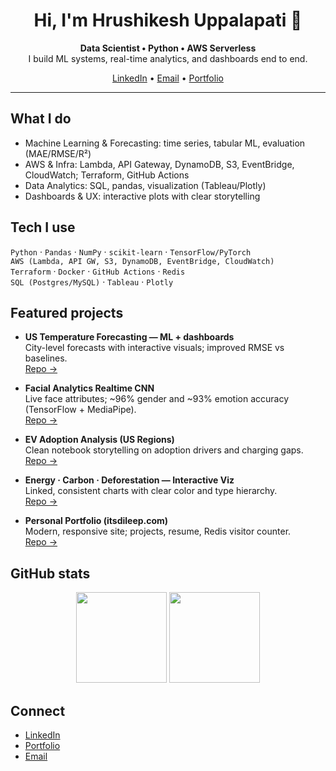 <h1 align="center">Hi, I'm Hrushikesh Uppalapati 👋</h1>
<p align="center">
  <b>Data Scientist • Python • AWS Serverless</b><br/>
  I build ML systems, real-time analytics, and dashboards end to end.
</p>

<p align="center">
  <a href="https://www.linkedin.com/in/hrushikeshuppalapati" target="_blank">LinkedIn</a> •
  <a href="mailto:hrushikeshu.14@gmail.com">Email</a> •
  <a href="https://hrushikeshuppalapati.github.io/Hrushikesh-Portfolio/#" target="_blank">Portfolio</a>
</p>

---

## What I do
- Machine Learning & Forecasting: time series, tabular ML, evaluation (MAE/RMSE/R²)
- AWS & Infra: Lambda, API Gateway, DynamoDB, S3, EventBridge, CloudWatch; Terraform, GitHub Actions
- Data Analytics: SQL, pandas, visualization (Tableau/Plotly)
- Dashboards & UX: interactive plots with clear storytelling

## Tech I use
`Python` · `Pandas` · `NumPy` · `scikit-learn` · `TensorFlow/PyTorch`  
`AWS (Lambda, API GW, S3, DynamoDB, EventBridge, CloudWatch)`  
`Terraform` · `Docker` · `GitHub Actions` · `Redis`  
`SQL (Postgres/MySQL)` · `Tableau` · `Plotly`

## Featured projects
- **US Temperature Forecasting — ML + dashboards**  
  City-level forecasts with interactive visuals; improved RMSE vs baselines.  
  [Repo →](https://github.com/hrushikeshuppalapati/Temperature-Forecasting-Using-TIme-Series-and-ML-Techniques)

- **Facial Analytics Realtime CNN**  
  Live face attributes; ~96% gender and ~93% emotion accuracy (TensorFlow + MediaPipe).  
  [Repo →](https://github.com/hrushikeshuppalapati/Facial-Feature-Detection-Using-CNN)

- **EV Adoption Analysis (US Regions)**  
  Clean notebook storytelling on adoption drivers and charging gaps.  
  [Repo →](https://github.com/hrushikeshuppalapati/Analyzing-Electric-Vehicle-EV-Adoption-Across-U.S.-Regions)

- **Energy · Carbon · Deforestation — Interactive Viz**  
  Linked, consistent charts with clear color and type hierarchy.  
  [Repo →](https://github.com/hrushikeshuppalapati/Data-Visualization-Project-Global-Energy-Trends-and-Impact)

- **Personal Portfolio (itsdileep.com)**  
  Modern, responsive site; projects, resume, Redis visitor counter.  
  [Repo →](https://github.com/hrushikeshuppalapati/Hrushikesh-Portfolio)

## GitHub stats
<p align="center">
  <img src="https://github-readme-stats.vercel.app/api?username=hrushikeshuppalapati&show_icons=true" height="145" />
  <img src="https://github-readme-stats.vercel.app/api/top-langs/?username=hrushikeshuppalapati&layout=compact" height="145" />
</p>

## Connect
- [LinkedIn](https://www.linkedin.com/in/hrushikeshuppalapati)
- [Portfolio](https://hrushikeshuppalapati.github.io/Hrushikesh-Portfolio/#)
- [Email](mailto:hrushikeshu.14@gmail.com)
